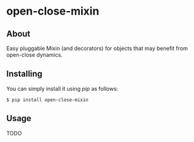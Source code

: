# open-close-mixin

## About
Easy pluggable Mixin (and decorators) for objects that may benefit from open-close dynamics.

## Installing 
You can simply install it using *pip* as follows:
```console
$ pip install open-close-mixin
```

## Usage
TODO
> ```python
> ```
